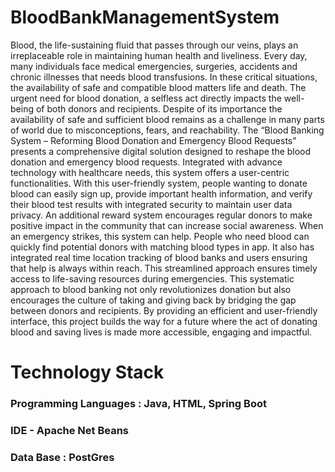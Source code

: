 # BloodBankManagementSystem
<p>Blood, the life-sustaining fluid that passes through our veins, plays an irreplaceable role in maintaining human health and liveliness. Every day, many individuals face medical emergencies, surgeries, accidents and chronic illnesses that needs blood transfusions. In these critical situations, the availability of safe and compatible blood matters life and death. The urgent need for blood donation, a selfless act directly impacts the well-being of both donors and recipients. Despite of its importance the availability of safe and sufficient blood remains as a challenge in many parts of world due to misconceptions, fears, and reachability. The “Blood Banking System – Reforming Blood Donation and Emergency Blood Requests” presents a comprehensive digital solution designed to reshape the blood donation and emergency blood requests. Integrated with advance technology with healthcare needs, this system offers a user-centric functionalities. With this user-friendly system, people wanting to donate blood can easily sign up, provide important health information, and verify their blood test results with integrated security to maintain user data privacy. An additional reward system encourages regular donors to make positive impact in the community that can increase social awareness. When an emergency strikes, this system can help. People who need blood can quickly find potential donors with matching blood types in app. It also has integrated real time location tracking of blood banks and users ensuring that help is always within reach. This streamlined approach ensures timely access to life-saving resources during emergencies. This systematic approach to blood banking not only revolutionizes donation but also encourages the culture of taking and giving back by bridging the gap between donors and recipients. By providing an efficient and user-friendly interface, this project builds the way for a future where the act of donating blood and saving lives is made more accessible, engaging and impactful.</p>

# Technology Stack
<h3>Programming Languages : Java, HTML, Spring Boot</h3>
<h3>IDE - Apache Net Beans</h3>
<h3>Data Base : PostGres</h3>
